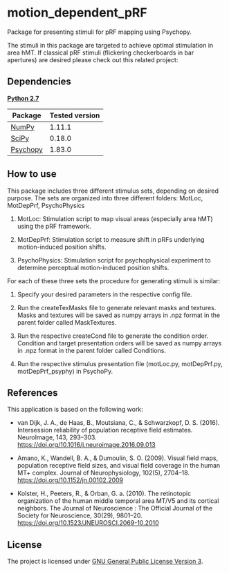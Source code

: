 # motion_dependent_pRF
Package for presenting stimuli for pRF mapping using Psychopy.

The stimuli in this package are targeted to achieve optimal stimulation in area hMT.
If classical pRF stimuli (flickering checkerboards in bar apertures) are desired please check out this related project:

## Dependencies
[**Python 2.7**](https://www.python.org/download/releases/2.7/)

| Package                              | Tested version |
|--------------------------------------|----------------|
| [NumPy](http://www.numpy.org/)       | 1.11.1         |
| [SciPy](http://www.scipy.org/)       | 0.18.0         |
| [Psychopy](http://www.psychopy.org/) | 1.83.0         |

## How to use

This package includes three different stimulus sets, depending on desired purpose.
The sets are organized into three different folders: MotLoc, MotDepPrf, PsychoPhysics

1. MotLoc: Stimulation script to map visual areas (especially area hMT) using the pRF framework.

2. MotDepPrf: Stimulation script to measure shift in pRFs underlying motion-induced position shifts.

3. PsychoPhysics: Stimulation script for psychophysical experiment to determine perceptual motion-induced position shifts.

For each of these three sets the procedure for generating stimuli is similar:

1. Specify your desired parameters in the respective config file.

2. Run the createTexMasks file to generate relevant masks and textures.
Masks and textures will be saved as numpy arrays in .npz format in the parent folder called MaskTextures.

3. Run the respective createCond file to generate the condition order.
Condition and target presentation orders will be saved as numpy arrays in .npz format in the parent folder called Conditions.

4. Run the respective stimulus presentation file (motLoc.py, motDepPrf.py, motDepPrf_psyphy) in PsychoPy.

## References
This application is based on the following work:

* van Dijk, J. A., de Haas, B., Moutsiana, C., & Schwarzkopf, D. S. (2016). Intersession reliability of population receptive field estimates. NeuroImage, 143, 293–303. https://doi.org/10.1016/j.neuroimage.2016.09.013

* Amano, K., Wandell, B. A., & Dumoulin, S. O. (2009). Visual field maps, population receptive field sizes, and visual field coverage in the human MT+ complex. Journal of Neurophysiology, 102(5), 2704–18. https://doi.org/10.1152/jn.00102.2009

* Kolster, H., Peeters, R., & Orban, G. a. (2010). The retinotopic organization of the human middle temporal area MT/V5 and its cortical neighbors. The Journal of Neuroscience : The Official Journal of the Society for Neuroscience, 30(29), 9801–20. https://doi.org/10.1523/JNEUROSCI.2069-10.2010

## License

The project is licensed under [GNU General Public License Version 3](http://www.gnu.org/licenses/gpl.html).
